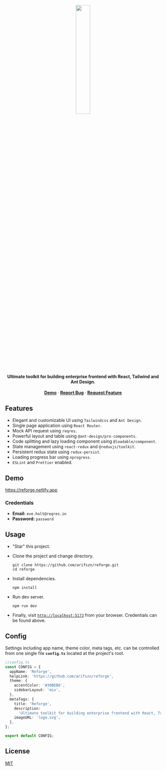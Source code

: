 <br/>

<p align="center">
  
  <h1 align="center">
    <img src="https://user-images.githubusercontent.com/45073703/225269899-d0d3b91c-b09b-4835-ac78-c0e0be4632fe.png" width="30%">
  </h1>
  <h4 align="center">Ultimate toolkit for building enterprise frontend with React, Tailwind and Ant Design.</h4>

  <p align="center">
    <a href="https://reforge.netlify.app"><b>Demo</b></a>
    ·
    <a href="https://github.com/arifszn/reforge/issues"><b>Report Bug</b></a>
    ·
    <a href="https://github.com/arifszn/reforge/discussions"><b>Request Feature</b></a>
  </p>
</p>

## Features

- Elegant and customizable UI using `Tailwindcss` and `Ant Design`.
- Single page application using `React Router`.
- Mock API request using `reqres`.
- Powerful layout and table using `@ant-design/pro-components`.
- Code splitting and lazy loading component using `@loadable/component`.
- State management using `react-redux` and `@reduxjs/toolkit`.
- Persistent redux state using `redux-persist`.
- Loading progress bar using `nprogress`.
- `ESLint` and `Prettier` enabled.

## Demo

https://reforge.netlify.app

### Credentials

- **Email:** `eve.holt@reqres.in`
- **Password:** `password`

## Usage

- "Star" this project.

- Clone the project and change directory.

  ```shell
  git clone https://github.com/arifszn/reforge.git
  cd reforge
  ```

- Install dependencies.

  ```shell
  npm install
  ```

- Run dev server.

  ```shell
  npm run dev
  ```

- Finally, visit [`http://localhost:5173`](http://localhost:5173) from your browser. Credentials can be found above.

## Config

Settings including app name, theme color, meta tags, etc. can be controlled from one single file **`config.ts`** located at the project's root.

```ts
//config.ts
const CONFIG = {
  appName: 'Reforge',
  helpLink: 'https://github.com/arifszn/reforge',
  theme: {
    accentColor: '#30BEB8',
    sidebarLayout: 'mix',
  },
  metaTags: {
    title: 'Reforge',
    description:
      'Ultimate toolkit for building enterprise frontend with React, Tailwind and Ant Design.',
    imageURL: 'logo.svg',
  },
};

export default CONFIG;
```

## License

[MIT](https://github.com/arifszn/reforge/blob/main/LICENSE)
